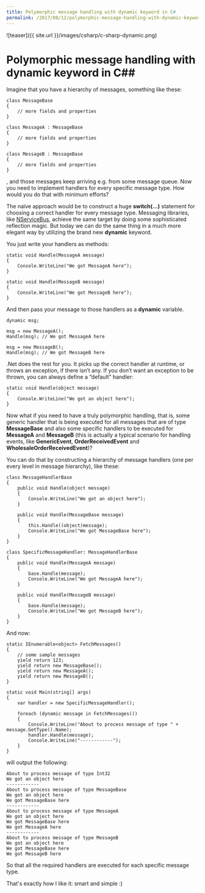 ```yaml
---
title: Polymorphic message handling with dynamic keyword in C#
permalink: /2017/08/12/polymorphic-message-handling-with-dynamic-keyword
---
```

![teaser]({{ site.url }}/images/csharp/c-sharp-dynamic.png)
# Polymorphic message handling with dynamic keyword in C##

Imagine that you have a hierarchy of messages, something like these:

```
class MessageBase
{
	// more fields and properties
}

class MessageA : MessageBase
{
	// more fields and properties
}

class MessageB : MessageBase
{
	// more fields and properties
}
```

, and those messages keep arriving e.g. from some message queue. Now you need to implement handlers for every specific message type. How would you do that with minimum efforts?

The naïve approach would be to construct a huge **switch(…)** statement for choosing a correct handler for every message type.
Messaging libraries, like [NServiceBus](https://particular.net/nservicebus), achieve the same target by doing some sophisticated reflection magic.
But today we can do the same thing in a much more elegant way by utilizing the brand new **dynamic** keyword.

You just write your handlers as methods:

```
static void Handle(MessageA message)
{
	Console.WriteLine("We got MessageA here");
}

static void Handle(MessageB message)
{
	Console.WriteLine("We got MessageB here");
}
```

And then pass your message to those handlers as a **dynamic** variable.

```
dynamic msg;

msg = new MessageA();
Handle(msg); // We got MessageA here

msg = new MessageB();
Handle(msg); // We got MessageB here
```

.Net does the rest for you. It picks up the correct handler at runtime, or throws an exception, if there isn’t any. 
If you don’t want an exception to be thrown, you can always define a “default” handler:

```
static void Handle(object message)
{
	Console.WriteLine("We got an object here");
}
```

Now what if you need to have a truly polymorphic handling, that is, some generic handler that is being executed for all messages that are of type **MessageBase** and also some specific handlers to be executed for **MessageA** and  **MessageB** (this is actually a typical scenario for handling events, like **GenericEvent**, **OrderReceivedEvent** and **WholesaleOrderReceivedEvent**)? 

You can do that by constructing a hierarchy of message handlers (one per every level in message hierarchy), like these:

```
class MessageHandlerBase
{
	public void Handle(object message)
	{
		Console.WriteLine("We got an object here");
	}

	public void Handle(MessageBase message)
	{
		this.Handle((object)message);
		Console.WriteLine("We got MessageBase here");
	}
}

class SpecificMessageHandler: MessageHandlerBase
{
	public void Handle(MessageA message)
	{
		base.Handle(message);
		Console.WriteLine("We got MessageA here");
	}

	public void Handle(MessageB message)
	{
		base.Handle(message);
		Console.WriteLine("We got MessageB here");
	}
}
```

And now:

```
static IEnumerable<object> FetchMessages()
{
	// some sample messages
	yield return 123;
	yield return new MessageBase();
	yield return new MessageA();
	yield return new MessageB();
}

static void Main(string[] args)
{
	var handler = new SpecificMessageHandler();

	foreach (dynamic message in FetchMessages())
	{
		Console.WriteLine("About to process message of type " + message.GetType().Name);
		handler.Handle(message);
		Console.WriteLine("------------");
	}
}
```

will output the following:

```
About to process message of type Int32
We got an object here
------------
About to process message of type MessageBase
We got an object here
We got MessageBase here
------------
About to process message of type MessageA
We got an object here
We got MessageBase here
We got MessageA here
------------
About to process message of type MessageB
We got an object here
We got MessageBase here
We got MessageB here
```

So that all the required handlers are executed for each specific message type.

That's exactly how I like it: smart and simple :)